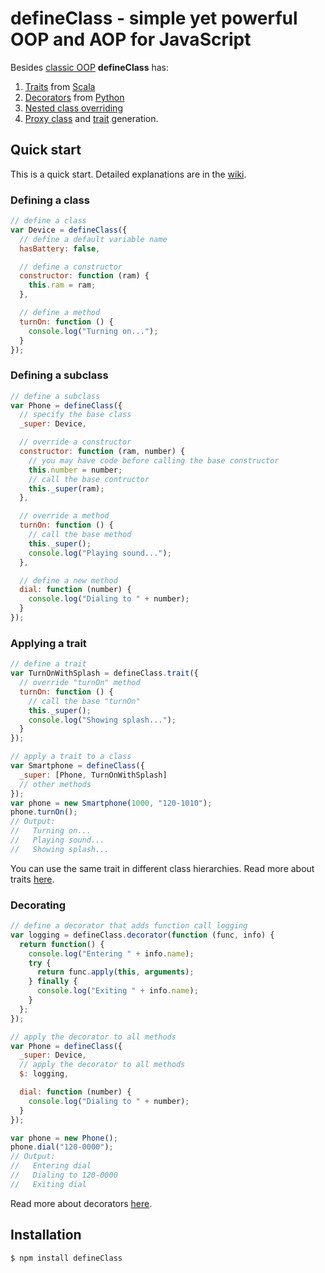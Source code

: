 # defineClass - simple yet powerful OOP and AOP for JavaScript

Besides [classic OOP](https://github.com/nodirt/defineClass/wiki/Classes) **defineClass** has:

1. [Traits](https://github.com/nodirt/defineClass/wiki/Traits) from [Scala](http://www.scala-lang.org/node/126)
2. [Decorators](https://github.com/nodirt/defineClass/wiki/Decorators) from [Python](http://en.wikipedia.org/wiki/Python_syntax_and_semantics#Decorators)
3. [Nested class overriding](https://github.com/nodirt/defineClass/wiki/Nested-classes)
4. [Proxy class](https://github.com/nodirt/defineClass/wiki/Proxy-classes) and 
   [trait](https://github.com/nodirt/defineClass/wiki/Proxy-traits) generation.    

## Quick start
This is a quick start. Detailed explanations are in the [wiki](https://github.com/nodirt/defineClass/wiki).

### Defining a class
```js
// define a class
var Device = defineClass({
  // define a default variable name
  hasBattery: false,

  // define a constructor
  constructor: function (ram) {
    this.ram = ram;
  },

  // define a method
  turnOn: function () {
    console.log("Turning on...");
  }
});
```

### Defining a subclass

```js
// define a subclass
var Phone = defineClass({
  // specify the base class
  _super: Device,

  // override a constructor
  constructor: function (ram, number) {
    // you may have code before calling the base constructor
    this.number = number;
    // call the base contructor
    this._super(ram);
  },

  // override a method
  turnOn: function () {
    // call the base method
    this._super();
    console.log("Playing sound...");
  },

  // define a new method
  dial: function (number) {
    console.log("Dialing to " + number);
  }
});
```

### Applying a trait

```js
// define a trait
var TurnOnWithSplash = defineClass.trait({
  // override "turnOn" method
  turnOn: function () {
    // call the base "turnOn"  
    this._super();
    console.log("Showing splash...");
  }
}); 

// apply a trait to a class
var Smartphone = defineClass({
  _super: [Phone, TurnOnWithSplash]
  // other methods
});
var phone = new Smartphone(1000, "120-1010");
phone.turnOn();
// Output:
//   Turning on...
//   Playing sound...
//   Showing splash...
```

You can use the same trait in different class hierarchies. 
Read more about traits [here](https://github.com/nodirt/defineClass/wiki/Traits).

### Decorating

```js
// define a decorator that adds function call logging
var logging = defineClass.decorator(function (func, info) {
  return function() {
    console.log("Entering " + info.name);
    try {
      return func.apply(this, arguments);
    } finally {
      console.log("Exiting " + info.name);
    }
  };
});

// apply the decorator to all methods
var Phone = defineClass({
  _super: Device,
  // apply the decorator to all methods
  $: logging,

  dial: function (number) {
    console.log("Dialing to " + number);
  }
});

var phone = new Phone();
phone.dial("120-0000");
// Output:
//   Entering dial
//   Dialing to 120-0000
//   Exiting dial
```

Read more about decorators [here](https://github.com/nodirt/defineClass/wiki/Decorators).

## Installation

```bash
$ npm install defineClass
```